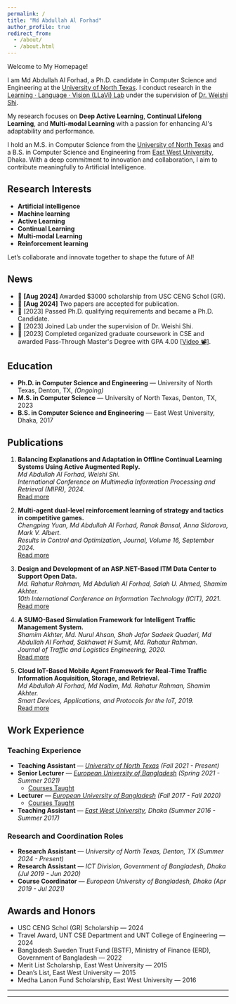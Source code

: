 ```yaml
---
permalink: /
title: "Md Abdullah Al Forhad"  
author_profile: true  
redirect_from:  
  - /about/  
  - /about.html 
---
```


Welcome to My Homepage!  

I am Md Abdullah Al Forhad, a Ph.D. candidate in Computer Science and Engineering at the [University of North Texas](https://engineering.unt.edu/cse/index.html). I conduct research in the [Learning · Language · Vision (LLaVi) Lab](https://llavi-lab.github.io/) under the supervision of [Dr. Weishi Shi](https://engineering.unt.edu/people/weishi-shi.html). 

My research focuses on **Deep Active Learning**, **Continual Lifelong Learning**, and **Multi-modal Learning** with a passion for enhancing AI's adaptability and performance.

I hold an M.S. in Computer Science from the [University of North Texas](https://engineering.unt.edu/cse/index.html) and a B.S. in Computer Science and Engineering from [East West University](https://www.ewubd.edu/), Dhaka. With a deep commitment to innovation and collaboration, I aim to contribute meaningfully to Artificial Intelligence.

## Research Interests  
- **Artificial intelligence**
- **Machine learning**
- **Active Learning**  
- **Continual Learning**
- **Multi-modal Learning**
- **Reinforcement learning**

Let’s collaborate and innovate together to shape the future of AI!


## News  
- :pushpin: **[Aug 2024]** Awarded $3000 scholarship from USC CENG Schol (GR). 
- :pushpin: **[Aug 2024]** Two papers are accepted for publication.  
- :pushpin: [2023] Passed Ph.D. qualifying requirements and became a Ph.D. Candidate.
- :pushpin: [2023] Joined Lab under the supervision of Dr. Weishi Shi.
- :pushpin: [2023] Completed organized graduate coursework in CSE and awarded Pass-Through Master's Degree with GPA 4.00 [[Video :film_projector:](https://youtu.be/yLkW6IKwG98?list=LL&t=6159)].  


## Education  
- **Ph.D. in Computer Science and Engineering** — University of North Texas, Denton, TX, *(Ongoing)*  
- **M.S. in Computer Science** — University of North Texas, Denton, TX, 2023  
- **B.S. in Computer Science and Engineering** — East West University, Dhaka, 2017  

  
## Publications  
1. **Balancing Explanations and Adaptation in Offline Continual Learning Systems Using Active Augmented Reply.**  
   *Md Abdullah Al Forhad, Weishi Shi.*  
   *International Conference on Multimedia Information Processing and Retrieval (MIPR), 2024.*  
   [Read more](https://doi.org/10.1109/MIPR62202.2024.00082)  

2. **Multi-agent dual-level reinforcement learning of strategy and tactics in competitive games.**  
   *Chengping Yuan, Md Abdullah Al Forhad, Ranak Bansal, Anna Sidorova, Mark V. Albert.*  
   *Results in Control and Optimization, Journal, Volume 16, September 2024.*  
   [Read more](https://doi.org/10.1016/j.rico.2024.100471)  

3. **Design and Development of an ASP.NET-Based ITM Data Center to Support Open Data.**  
   *Md. Rahatur Rahman, Md Abdullah Al Forhad, Salah U. Ahmed, Shamim Akhter.*  
   *10th International Conference on Information Technology (ICIT), 2021.*  
   [Read more](https://ieeexplore.ieee.org/document/9491756)  

4. **A SUMO-Based Simulation Framework for Intelligent Traffic Management System.**  
   *Shamim Akhter, Md. Nurul Ahsan, Shah Jafor Sadeek Quaderi, Md Abdullah Al Forhad, Sakhawat H Sumit, Md. Rahatur Rahman.*  
   *Journal of Traffic and Logistics Engineering, 2020.*  
   [Read more](https://www.semanticscholar.org/paper/A-SUMO-Based-Simulation-Framework-for-Intelligent-Akhter-Ahsan/e2a8914a802734762cc8a6c7f63e8e572cf79e14)  

5. **Cloud IoT-Based Mobile Agent Framework for Real-Time Traffic Information Acquisition, Storage, and Retrieval.**  
   *Md Abdullah Al Forhad, Md Nadim, Md. Rahatur Rahman, Shamim Akhter.*  
   *Smart Devices, Applications, and Protocols for the IoT, 2019.*  
   [Read more](https://www.igi-global.com/gateway/chapter/225891)  


## Work Experience  

### Teaching Experience  
- **Teaching Assistant** — *[University of North Texas](https://engineering.unt.edu/cse/index.html) (Fall 2021 - Present)*  
- **Senior Lecturer** — *[European University of Bangladesh](https://eub.edu.bd/) (Spring 2021 - Summer 2021)*  
  - [Courses Taught](https://docs.google.com/document/d/e/2PACX-1vRrPPEMo_OELYKWp0gouZoYGn0t3fiZ-v0aBMVdECjuK0apZV0mJXzSEqHlGVFTbQ/pub)  
- **Lecturer** — *[European University of Bangladesh](https://eub.edu.bd/) (Fall 2017 - Fall 2020)*  
  - [Courses Taught](https://docs.google.com/document/d/e/2PACX-1vRrPPEMo_OELYKWp0gouZoYGn0t3fiZ-v0aBMVdECjuK0apZV0mJXzSEqHlGVFTbQ/pub)  
- **Teaching Assistant** — *[East West University](https://www.ewubd.edu/), Dhaka (Summer 2016 - Summer 2017)*  

### Research and Coordination Roles  
- **Research Assistant** — *University of North Texas, Denton, TX (Summer 2024 - Present)*
- **Research Assistant** — *ICT Division, Government of Bangladesh, Dhaka (Jul 2019 - Jun 2020)*  
- **Course Coordinator** — *European University of Bangladesh, Dhaka (Apr 2019 - Jul 2021)*  


## Awards and Honors  
- USC CENG Schol (GR) Scholarship — 2024  
- Travel Award, UNT CSE Department and UNT College of Engineering — 2024  
- Bangladesh Sweden Trust Fund (BSTF), Ministry of Finance (ERD), Government of Bangladesh — 2022  
- Merit List Scholarship, East West University — 2015  
- Dean’s List, East West University — 2015  
- Medha Lanon Fund Scholarship, East West University — 2016  

---
<script type="text/javascript" id="clustrmaps" src="//clustrmaps.com/map_v2.js?d=C_VEybtjeJcFT_y4U7SIlbpNHCxICGN4V7J3xkyIwMM&cl=ffffff&w=200"></script>
---
